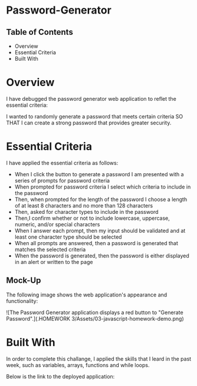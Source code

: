 # Password-Generator


## Table of Contents

* Overview
* Essential Criteria
* Built With


# Overview

I have debugged the password generator web application to reflet the essential criteria:

I wanted to randomly generate a password that meets certain criteria SO THAT I can create a strong password that provides greater security. 

# Essential Criteria 

I have applied the essential criteria as follows:

* When I click the button to generate a password I am presented with a series of prompts for password criteria
* When prompted for password criteria I select which criteria to include in the password
* Then, when prompted for the length of the password I choose a length of at least 8 characters and no more than 128 characters
* Then, asked for character types to include in the password
* Then,I confirm whether or not to include lowercase, uppercase, numeric, and/or special characters
* When I answer each prompt, then my input should be validated and at least one character type should be selected
* When all prompts are answered, then a password is generated that matches the selected criteria
* When the password is generated, then the password is either displayed in an alert or written to the page

## Mock-Up

The following image shows the web application's appearance and functionality:

![The Password Generator application displays a red button to "Generate Password".](.HOMEWORK 3/Assets/03-javascript-homework-demo.png)

# Built With

In order to complete this challange, I applied the skills that I leard in the past week, such as variables, arrays, functions and while loops. 


Below is the link to the deployed application: 


